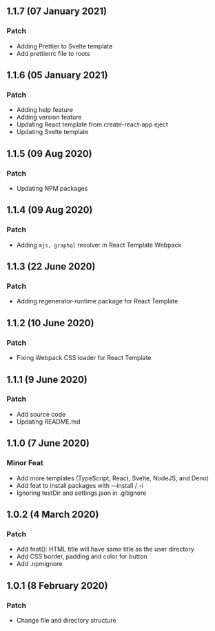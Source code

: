## 1.1.7 (07 January 2021)

### Patch

- Adding Prettier to Svelte template
- Add prettierrc file to roots

## 1.1.6 (05 January 2021)

### Patch

- Adding help feature
- Adding version feature
- Updating React template from create-react-app eject
- Updating Svelte template

## 1.1.5 (09 Aug 2020)

### Patch

- Updating NPM packages

## 1.1.4 (09 Aug 2020)

### Patch

- Adding `mjs, graphql` resolver in React Template Webpack

## 1.1.3 (22 June 2020)

### Patch

- Adding regenerator-runtime package for React Template

## 1.1.2 (10 June 2020)

### Patch

- Fixing Webpack CSS loader for React Template

## 1.1.1 (9 June 2020)

### Patch

- Add source code
- Updating README.md

## 1.1.0 (7 June 2020)

### Minor Feat

- Add more templates (TypeScript, React, Svelte, NodeJS, and Deno)
- Add feat to install packages with --install / -i
- Ignoring testDir and settings.json in .gitignore

## 1.0.2 (4 March 2020)

### Patch

- Add feat(): HTML title will have same title as the user directory
- Add CSS border, padding and color for button
- Add .npmignore

## 1.0.1 (8 February 2020)

### Patch

- Change file and directory structure
